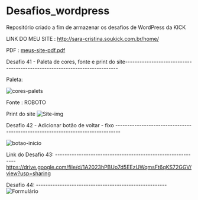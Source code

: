 # Desafios_wordpress
Repositório criado a fim de armazenar os desafios de WordPress da KICK

LINK DO MEU SITE : http://sara-cristina.soukick.com.br/home/

PDF : [meus-site-pdf.pdf](https://github.com/SarinhaX4/Desafios_wordpress/files/8414471/meus-site-pdf.pdf)




Desafio 41 - Paleta de cores, fonte e print do site---------------------------------------------------------------------------

Paleta:

![cores-palets](https://user-images.githubusercontent.com/94648070/161543673-ddd0bd93-963f-45d9-b725-f0f9b4764b6e.png)

Fonte : ROBOTO

Print do site
![Site-img](https://user-images.githubusercontent.com/94648070/161543411-87fdcbac-7fe3-4485-8eae-d9ec7e28844e.png)



Desafio 42 - Adicionar botão de voltar - fixo --------------------------------------------------------------------------------

![botao-inicio](https://user-images.githubusercontent.com/94648070/161578885-ce93b698-9952-4727-9a44-759c58a5efa5.png)


Link do Desafio 43: -------------------------------------------------------------
https://drive.google.com/file/d/1A2023hPBUo7d5EEzUWqmsFt6qKS72GGV/view?usp=sharing


Desafio 44: -------------------------------------------------------
![Formulário](https://user-images.githubusercontent.com/94648070/161590915-e47e6f7b-e7d3-4efa-b583-2b1491333881.png)
